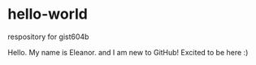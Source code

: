 # hello-world
respository for gist604b

Hello. My name is Eleanor. and I am new to GitHub! Excited to be here :)
